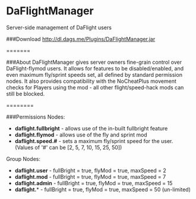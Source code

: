 DaFlightManager
===============
Server-side management of DaFlight users

###Download
http://dl.dags.me/Plugins/DaFlightManager.jar

=======

###About
DaFlightManager gives server owners fine-grain control over DaFlight-flymod users. It allows for features to be disabled/enabled, and even maximum fly/sprint speeds set, all defined by standard permission nodes. It also provides compatibility with the NoCheatPlus movement checks for Players using the mod - all other flight/speed-hack mods can still be blocked.<br/>

========

###Permissions
Nodes:
- **daflight.fullbright** - allows use of the in-built fullbright feature
- **daflight.flymod** - allows use of the fly and sprint mod
- **daflight.speed.#** - sets a maximum fly/sprint speed for the user.<br/> 
      (Values of '#' can be [2, 5, 7, 10, 15, 25, 50])

Group Nodes:
- **daflight.user** - fullBright = true, flyMod = true, maxSpeed = 2
- **daflight.mod** - fullBright = true, flyMod = true, maxSpeed = 7
- **daflight.admin** - fullBright = true, flyMod = true, maxSpeed = 15
- **daflight.*** - fullBright = true, flyMod = true, maxSpeed = 50 (un-limited)
